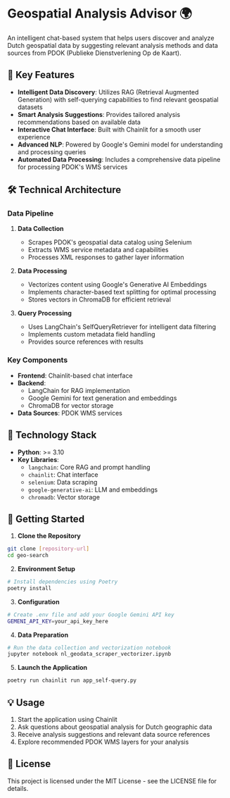 # Geospatial Analysis Advisor 🌍

An intelligent chat-based system that helps users discover and analyze Dutch geospatial data by suggesting relevant analysis methods and data sources from PDOK (Publieke Dienstverlening Op de Kaart).

## 🌟 Key Features

- **Intelligent Data Discovery**: Utilizes RAG (Retrieval Augmented Generation) with self-querying capabilities to find relevant geospatial datasets
- **Smart Analysis Suggestions**: Provides tailored analysis recommendations based on available data
- **Interactive Chat Interface**: Built with Chainlit for a smooth user experience
- **Advanced NLP**: Powered by Google's Gemini model for understanding and processing queries
- **Automated Data Processing**: Includes a comprehensive data pipeline for processing PDOK's WMS services

## 🛠️ Technical Architecture

### Data Pipeline
1. **Data Collection**
   - Scrapes PDOK's geospatial data catalog using Selenium
   - Extracts WMS service metadata and capabilities
   - Processes XML responses to gather layer information

2. **Data Processing**
   - Vectorizes content using Google's Generative AI Embeddings
   - Implements character-based text splitting for optimal processing
   - Stores vectors in ChromaDB for efficient retrieval

3. **Query Processing**
   - Uses LangChain's SelfQueryRetriever for intelligent data filtering
   - Implements custom metadata field handling
   - Provides source references with results

### Key Components

- **Frontend**: Chainlit-based chat interface
- **Backend**: 
  - LangChain for RAG implementation
  - Google Gemini for text generation and embeddings
  - ChromaDB for vector storage
- **Data Sources**: PDOK WMS services

## 🔧 Technology Stack

- **Python**: >= 3.10
- **Key Libraries**:
  - `langchain`: Core RAG and prompt handling
  - `chainlit`: Chat interface
  - `selenium`: Data scraping
  - `google-generative-ai`: LLM and embeddings
  - `chromadb`: Vector storage

## 🚀 Getting Started

1. **Clone the Repository**
```bash
git clone [repository-url]
cd geo-search
```

2. **Environment Setup**
```bash
# Install dependencies using Poetry
poetry install
```

3. **Configuration**
```bash
# Create .env file and add your Google Gemini API key
GEMENI_API_KEY=your_api_key_here
```

4. **Data Preparation**
```bash
# Run the data collection and vectorization notebook
jupyter notebook nl_geodata_scraper_vectorizer.ipynb
```

5. **Launch the Application**
```bash
poetry run chainlit run app_self-query.py
```

## 💡 Usage

1. Start the application using Chainlit
2. Ask questions about geospatial analysis for Dutch geographic data
3. Receive analysis suggestions and relevant data source references
4. Explore recommended PDOK WMS layers for your analysis


## 📜 License

This project is licensed under the MIT License - see the LICENSE file for details.